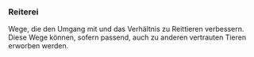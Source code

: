 ### Reiterei

Wege, die den Umgang mit und das Verhältnis zu Reittieren verbessern. Diese Wege können, sofern passend, auch zu
anderen vertrauten Tieren erworben werden.
